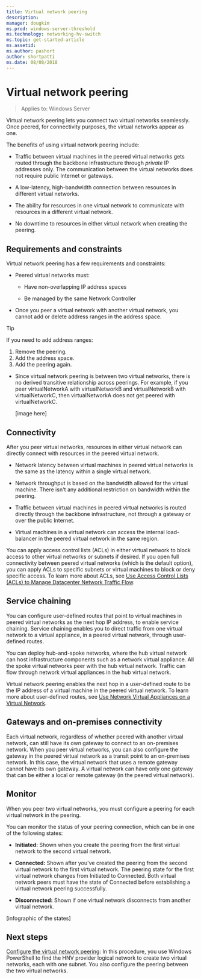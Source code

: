 ```yaml
---
title: Virtual network peering
description:  
manager: dougkim
ms.prod: windows-server-threshold
ms.technology: networking-hv-switch
ms.topic: get-started-article
ms.assetid: 
ms.author: pashort
author: shortpatti
ms.date: 08/08/2018
---
```



# Virtual network peering

>Applies to: Windows Server

Virtual network peering lets you connect two virtual networks seamlessly. Once peered, for connectivity purposes, the virtual networks appear as one. 

The benefits of using virtual network peering include:

-   Traffic between virtual machines in the peered virtual networks gets routed through the backbone infrastructure through *private* IP addresses only. The communication between the virtual networks does not require public Internet    or gateways.

-   A low-latency, high-bandwidth connection between resources in different virtual networks.

-   The ability for resources in one virtual network to communicate with resources in a different virtual network.

-   No downtime to resources in either virtual network when creating the peering.

## Requirements and constraints

Virtual network peering has a few requirements and constraints:

-   Peered virtual networks must:

    -   Have non-overlapping IP address spaces

    -   Be managed by the same Network Controller

-   Once you peer a virtual network with another virtual network, you cannot add or delete address ranges in the address space.

   >[!TIP]
   >If you need to add address ranges:<ol><li>Remove the peering.</li><li>Add the address space.</li><li>Add the peering again.</li></ol>

-   Since virtual network peering is between two virtual networks, there is no derived transitive relationship across peerings. For example, if you peer virtualNetworkA with virtualNetworkB and virtualNetworkB with virtualNetworkC, then virtualNetworkA does not get peered with virtualNetworkC.

    [image here]

## Connectivity

After you peer virtual networks, resources in either virtual network can directly connect with resources in the peered virtual network.

-   Network latency between virtual machines in peered virtual networks is the same as the latency within a single virtual network.

-   Network throughput is based on the bandwidth allowed for the virtual machine. There isn't any additional restriction on bandwidth within the peering.

-   Traffic between virtual machines in peered virtual networks is routed directly through the backbone infrastructure, not through a gateway or over the public Internet.

-   Virtual machines in a virtual network can access the internal load-balancer in the peered virtual network in the same region.

You can apply access control lists (ACLs) in either virtual network to block access to other virtual networks or subnets if desired. If you open full connectivity between peered virtual networks (which is the default option), you
can apply ACLs to specific subnets or virtual machines to block or deny specific access. To learn more about ACLs, see [Use Access Control Lists (ACLs) to Manage Datacenter Network Traffic Flow](https://docs.microsoft.com/en-us/windows-server/networking/sdn/manage/use-acls-for-traffic-flow).

## Service chaining

You can configure user-defined routes that point to virtual machines in peered virtual networks as the next hop IP address, to enable service chaining. Service chaining enables you to direct traffic from one virtual network to a virtual appliance, in a peered virtual network, through user-defined routes.

You can deploy hub-and-spoke networks, where the hub virtual network can host infrastructure components such as a network virtual appliance. All the spoke virtual networks peer with the hub virtual network. Traffic can flow through
network virtual appliances in the hub virtual network.

Virtual network peering enables the next hop in a user-defined route to be the IP address of a virtual machine in the peered virtual network. To learn more about user-defined routes, see [Use Network Virtual Appliances on a Virtual Network](https://docs.microsoft.com/en-us/windows-server/networking/sdn/manage/use-network-virtual-appliances-on-a-vn).

## Gateways and on-premises connectivity

Each virtual network, regardless of whether peered with another virtual network, can still have its own gateway to connect to an on-premises network. When you peer virtual networks, you can also configure the gateway in the peered virtual network as a transit point to an on-premises network. In this case, the virtual network that uses a remote gateway cannot have its own gateway. A virtual network can have only one gateway that can be either a local or remote gateway (in the peered virtual network).

## Monitor

When you peer two virtual networks, you must configure a peering for each virtual network in the peering.

You can monitor the status of your peering connection, which can be in one of the following states:

-   **Initiated:** Shown when you create the peering from the first virtual network to the second virtual network.

-   **Connected:** Shown after you've created the peering from the second virtual network to the first virtual network. The peering state for the first virtual network changes from Initiated to Connected. Both virtual network peers must have the state of Connected before establishing a virtual network peering successfully.

-   **Disconnected:** Shown if one virtual network disconnects from another virtual network.

[infographic of the states]

## Next steps
[Configure the virtual network peering](sdn-configure-vnet-peering.md): In this procedure, you use Windows PowerShell to find the HNV provider logical network to create two virtual networks, each with one subnet. You also configure the peering between the two virtual networks.

